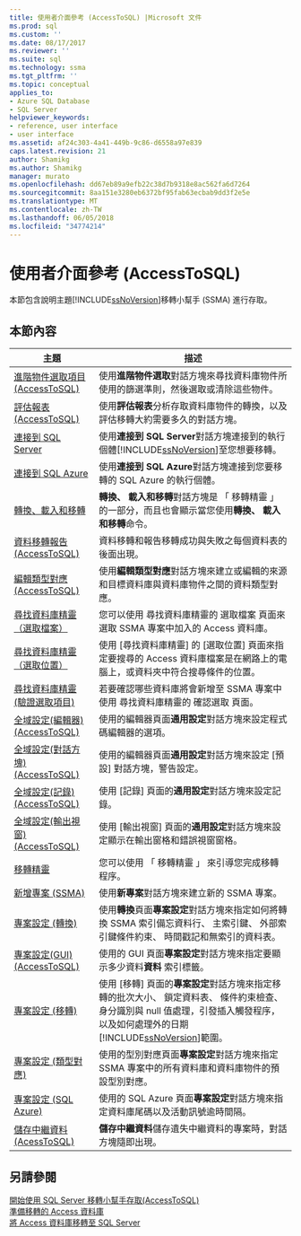 ```yaml
---
title: 使用者介面參考 (AccessToSQL) |Microsoft 文件
ms.prod: sql
ms.custom: ''
ms.date: 08/17/2017
ms.reviewer: ''
ms.suite: sql
ms.technology: ssma
ms.tgt_pltfrm: ''
ms.topic: conceptual
applies_to:
- Azure SQL Database
- SQL Server
helpviewer_keywords:
- reference, user interface
- user interface
ms.assetid: af24c303-4a41-449b-9c86-d6558a97e839
caps.latest.revision: 21
author: Shamikg
ms.author: Shamikg
manager: murato
ms.openlocfilehash: dd67eb89a9efb22c38d7b9318e8ac562fa6d7264
ms.sourcegitcommit: 8aa151e3280eb6372bf95fab63ecbab9dd3f2e5e
ms.translationtype: MT
ms.contentlocale: zh-TW
ms.lasthandoff: 06/05/2018
ms.locfileid: "34774214"
---
```

# <a name="user-interface-reference-accesstosql"></a>使用者介面參考 (AccessToSQL)
本節包含說明主題[!INCLUDE[ssNoVersion](../../includes/ssnoversion_md.md)]移轉小幫手 (SSMA) 進行存取。  
  
## <a name="in-this-section"></a>本節內容  
  
|主題|描述|  
|---------|---------------|  
|[進階物件選取項目&#40;AccessToSQL&#41;](../../ssma/access/advanced-object-selection-accesstosql.md)|使用**進階物件選取**對話方塊來尋找資料庫物件所使用的篩選準則，然後選取或清除這些物件。|  
|[評估報表&#40;AccessToSQL&#41;](../../ssma/access/assessment-report-accesstosql.md)|使用**評估報表**分析存取資料庫物件的轉換，以及評估移轉大約需要多久的對話方塊。|  
|[連接到 SQL Server](http://msdn.microsoft.com/ceb77a97-d6d5-4a92-90a6-342e97d12b54)|使用**連接到 SQL Server**對話方塊連接到的執行個體[!INCLUDE[ssNoVersion](../../includes/ssnoversion_md.md)]至您想要移轉。|  
|[連接到 SQL Azure](http://msdn.microsoft.com/bf44b236-d9be-41ae-a5fd-bd73038e505f)|使用**連接到 SQL Azure**對話方塊連接到您要移轉的 SQL Azure 的執行個體。|  
|[轉換、載入和移轉](http://msdn.microsoft.com/4ec83e96-88a5-4b7b-8d5a-f3429d9a936b)|**轉換、 載入和移轉**對話方塊是 「 移轉精靈 」 的一部分，而且也會顯示當您使用**轉換、 載入和移轉**命令。|  
|[資料移轉報告&#40;AccessToSQL&#41;](../../ssma/access/data-migration-report-accesstosql.md)|資料移轉和報告移轉成功與失敗之每個資料表的後面出現。|  
|[編輯類型對應&#40;AccessToSQL&#41;](../../ssma/access/edit-type-mapping-accesstosql.md)|使用**編輯類型對應**對話方塊來建立或編輯的來源和目標資料庫與資料庫物件之間的資料類型對應。|  
|[尋找資料庫精靈 （選取檔案）](http://msdn.microsoft.com/2f574a34-4bab-40a4-89a8-ad4907ffc3fd)|您可以使用 尋找資料庫精靈的 選取檔案 頁面來選取 SSMA 專案中加入的 Access 資料庫。|  
|[尋找資料庫精靈 （選取位置）](http://msdn.microsoft.com/00b2d32a-998b-47a7-b25c-589b5bd6777a)|使用 [尋找資料庫精靈] 的 [選取位置] 頁面來指定要搜尋的 Access 資料庫檔案是在網路上的電腦上，或資料夾中符合搜尋條件的位置。|  
|[尋找資料庫精靈 (驗證選取項目)](http://msdn.microsoft.com/62e20e03-50cc-4ac8-8072-524d194d2ec3)|若要確認哪些資料庫將會新增至 SSMA 專案中使用 尋找資料庫精靈的 確認選取 頁面。|  
|[全域設定&#40;編輯器&#41; &#40;AccessToSQL&#41;](../../ssma/access/global-settings-editor-accesstosql.md)|使用的編輯器頁面**通用設定**對話方塊來設定程式碼編輯器的選項。|  
|[全域設定&#40;對話方塊&#41; &#40;AccessToSQL&#41;](../../ssma/access/global-settings-dialogs-accesstosql.md)|使用的編輯器頁面**通用設定**對話方塊來設定 [預設] 對話方塊，警告設定。|  
|[全域設定&#40;記錄&#41; &#40;AccessToSQL&#41;](../../ssma/access/global-settings-logging-accesstosql.md)|使用 [記錄] 頁面的**通用設定**對話方塊來設定記錄。|  
|[全域設定&#40;輸出視窗&#41; &#40;AccessToSQL&#41;](../../ssma/access/global-settings-output-window-accesstosql.md)|使用 [輸出視窗] 頁面的**通用設定**對話方塊來設定顯示在輸出窗格和錯誤視窗窗格。|  
|[移轉精靈](http://msdn.microsoft.com/5bab5914-b2ae-4795-8cf5-83e42d64bef2)|您可以使用 「 移轉精靈 」 來引導您完成移轉程序。|  
|[新增專案 (SSMA)](http://msdn.microsoft.com/ca294f6d-eeb5-42ca-9306-156281a3f0f3)|使用**新專案**對話方塊來建立新的 SSMA 專案。|  
|[專案設定 (轉換)](http://msdn.microsoft.com/bcebc635-c638-4ddb-924c-b9ccfef86388)|使用**轉換**頁面**專案設定**對話方塊來指定如何將轉換 SSMA 索引備忘資料行、 主索引鍵、 外部索引鍵條件約束、 時間戳記和無索引的資料表。|  
|[專案設定&#40;GUI&#41; &#40;AccessToSQL&#41;](../../ssma/access/project-settings-gui-accesstosql.md)|使用的 GUI 頁面**專案設定**對話方塊來指定要顯示多少資料**資料** 索引標籤。|  
|[專案設定 (移轉)](http://msdn.microsoft.com/4caebc9c-8680-4b99-a8fa-89c43161c95d)|使用 [移轉] 頁面的**專案設定**對話方塊來指定移轉的批次大小、 鎖定資料表、 條件約束檢查、 身分識別與 null 值處理，引發插入觸發程序，以及如何處理外的日期[!INCLUDE[ssNoVersion](../../includes/ssnoversion_md.md)]範圍。|  
|[專案設定 (類型對應)](http://msdn.microsoft.com/b87b9683-abed-4677-8c50-18bdba704655)|使用的型別對應頁面**專案設定**對話方塊來指定 SSMA 專案中的所有資料庫和資料庫物件的預設型別對應。|  
|[專案設定 (SQL Azure)](http://msdn.microsoft.com/bbb8a204-d0e4-4f0b-9709-271feb1f136e)|使用的 SQL Azure 頁面**專案設定**對話方塊來指定資料庫尾碼以及活動訊號逾時間隔。|  
|[儲存中繼資料&#40;AcessToSQL&#41;](../../ssma/access/save-metadata-acesstosql.md)|**儲存中繼資料**儲存遺失中繼資料的專案時，對話方塊隨即出現。|  
  
## <a name="see-also"></a>另請參閱  
[開始使用 SQL Server 移轉小幫手存取&#40;AccessToSQL&#41;](../../ssma/access/getting-started-with-sql-server-migration-assistant-for-access-accesstosql.md)  
[準備移轉的 Access 資料庫](http://msdn.microsoft.com/9b80a9e0-08e7-4b4d-b5ec-cc998d3f5114)  
[將 Access 資料庫移轉至 SQL Server](http://msdn.microsoft.com/76a3abcf-2998-4712-9490-fe8d872c89ca)  
  

